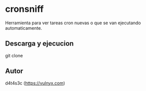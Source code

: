 # cronsniff

Herramienta para ver tareas cron nuevas o que se van ejecutando automaticamente.

## Descarga y ejecucion

git clone 

## Autor

d4t4s3c (https://vulnyx.com)
